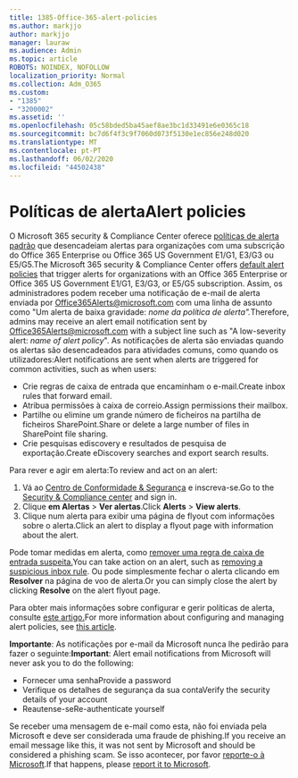 ```yaml
---
title: 1385-Office-365-alert-policies
ms.author: markjjo
author: markjjo
manager: lauraw
ms.audience: Admin
ms.topic: article
ROBOTS: NOINDEX, NOFOLLOW
localization_priority: Normal
ms.collection: Adm_O365
ms.custom:
- "1385"
- "3200002"
ms.assetid: ''
ms.openlocfilehash: 05c58bded5ba45aef8ae3bc1d33491e6e0365c18
ms.sourcegitcommit: bc7d6f4f3c9f7060d073f5130e1ec856e248d020
ms.translationtype: MT
ms.contentlocale: pt-PT
ms.lasthandoff: 06/02/2020
ms.locfileid: "44502438"
---
```

# <a name="alert-policies"></a><span data-ttu-id="1e665-102">Políticas de alerta</span><span class="sxs-lookup"><span data-stu-id="1e665-102">Alert policies</span></span>

<span data-ttu-id="1e665-103">O Microsoft 365 security & Compliance Center oferece [políticas de alerta padrão](https://docs.microsoft.com/microsoft-365/compliance/alert-policies#default-alert-policies) que desencadeiam alertas para organizações com uma subscrição do Office 365 Enterprise ou Office 365 US Government E1/G1, E3/G3 ou E5/G5.</span><span class="sxs-lookup"><span data-stu-id="1e665-103">The Microsoft 365 security & Compliance Center offers [default alert policies](https://docs.microsoft.com/microsoft-365/compliance/alert-policies#default-alert-policies) that trigger alerts for organizations with an Office 365 Enterprise or Office 365 US Government E1/G1, E3/G3, or E5/G5 subscription.</span></span> <span data-ttu-id="1e665-104">Assim, os administradores podem receber uma notificação de e-mail de alerta enviada por Office365Alerts@microsoft.com com uma linha de assunto como "Um alerta de baixa gravidade: *nome da política de alerta".*</span><span class="sxs-lookup"><span data-stu-id="1e665-104">Therefore, admins may receive an alert email notification sent by Office365Alerts@microsoft.com with a subject line such as "A low-severity alert: *name of alert policy*".</span></span> <span data-ttu-id="1e665-105">As notificações de alerta são enviadas quando os alertas são desencadeados para atividades comuns, como quando os utilizadores:</span><span class="sxs-lookup"><span data-stu-id="1e665-105">Alert notifications are sent when alerts are triggered for common activities, such as when users:</span></span>

- <span data-ttu-id="1e665-106">Crie regras de caixa de entrada que encaminham o e-mail.</span><span class="sxs-lookup"><span data-stu-id="1e665-106">Create inbox rules that forward email.</span></span>
- <span data-ttu-id="1e665-107">Atribua permissões à caixa de correio.</span><span class="sxs-lookup"><span data-stu-id="1e665-107">Assign permissions their mailbox.</span></span>
- <span data-ttu-id="1e665-108">Partilhe ou elimine um grande número de ficheiros na partilha de ficheiros SharePoint.</span><span class="sxs-lookup"><span data-stu-id="1e665-108">Share or delete a large number of files in SharePoint file sharing.</span></span>
- <span data-ttu-id="1e665-109">Crie pesquisas ediscovery e resultados de pesquisa de exportação.</span><span class="sxs-lookup"><span data-stu-id="1e665-109">Create eDiscovery searches and export search results.</span></span>

<span data-ttu-id="1e665-110">Para rever e agir em alerta:</span><span class="sxs-lookup"><span data-stu-id="1e665-110">To review and act on an alert:</span></span>

1. <span data-ttu-id="1e665-111">Vá ao [Centro de Conformidade & Segurança](https://protection.office.com) e inscreva-se.</span><span class="sxs-lookup"><span data-stu-id="1e665-111">Go to the [Security & Compliance center](https://protection.office.com) and sign in.</span></span>
2. <span data-ttu-id="1e665-112">Clique **em Alertas**  >  **Ver alertas**.</span><span class="sxs-lookup"><span data-stu-id="1e665-112">Click **Alerts** > **View alerts**.</span></span>
3. <span data-ttu-id="1e665-113">Clique num alerta para exibir uma página de flyout com informações sobre o alerta.</span><span class="sxs-lookup"><span data-stu-id="1e665-113">Click an alert to display a flyout page with information about the alert.</span></span>

<span data-ttu-id="1e665-114">Pode tomar medidas em alerta, como [remover uma regra de caixa de entrada suspeita.](https://docs.microsoft.com/microsoft-365/security/office-365-security/responding-to-a-compromised-email-account)</span><span class="sxs-lookup"><span data-stu-id="1e665-114">You can take action on an alert, such as [removing a suspicious inbox rule](https://docs.microsoft.com/microsoft-365/security/office-365-security/responding-to-a-compromised-email-account).</span></span> <span data-ttu-id="1e665-115">Ou pode simplesmente fechar o alerta clicando em **Resolver** na página de voo de alerta.</span><span class="sxs-lookup"><span data-stu-id="1e665-115">Or you can simply close the alert by clicking **Resolve** on the alert flyout page.</span></span>

<span data-ttu-id="1e665-116">Para obter mais informações sobre configurar e gerir políticas de alerta, consulte [este artigo.](https://docs.microsoft.com/microsoft-365/compliance/alert-policies)</span><span class="sxs-lookup"><span data-stu-id="1e665-116">For more information about configuring and managing alert policies, see  [this article](https://docs.microsoft.com/microsoft-365/compliance/alert-policies).</span></span>

<span data-ttu-id="1e665-117">**Importante**: As notificações por e-mail da Microsoft nunca lhe pedirão para fazer o seguinte:</span><span class="sxs-lookup"><span data-stu-id="1e665-117">**Important**: Alert email notifications from Microsoft will never ask you to do the following:</span></span>

- <span data-ttu-id="1e665-118">Fornecer uma senha</span><span class="sxs-lookup"><span data-stu-id="1e665-118">Provide a password</span></span>
- <span data-ttu-id="1e665-119">Verifique os detalhes de segurança da sua conta</span><span class="sxs-lookup"><span data-stu-id="1e665-119">Verify the security details of your account</span></span>
- <span data-ttu-id="1e665-120">Reautense-se</span><span class="sxs-lookup"><span data-stu-id="1e665-120">Re-authenticate yourself</span></span>

<span data-ttu-id="1e665-121">Se receber uma mensagem de e-mail como esta, não foi enviada pela Microsoft e deve ser considerada uma fraude de phishing.</span><span class="sxs-lookup"><span data-stu-id="1e665-121">If you receive an email message like this, it was not sent by Microsoft and should be considered a phishing scam.</span></span> <span data-ttu-id="1e665-122">Se isso acontecer, por favor [reporte-o à Microsoft](https://docs.microsoft.com/microsoft-365/security/office-365-security/report-junk-email-and-phishing-scams-in-outlook-on-the-web-eop).</span><span class="sxs-lookup"><span data-stu-id="1e665-122">If that happens, please [report it to Microsoft](https://docs.microsoft.com/microsoft-365/security/office-365-security/report-junk-email-and-phishing-scams-in-outlook-on-the-web-eop).</span></span>